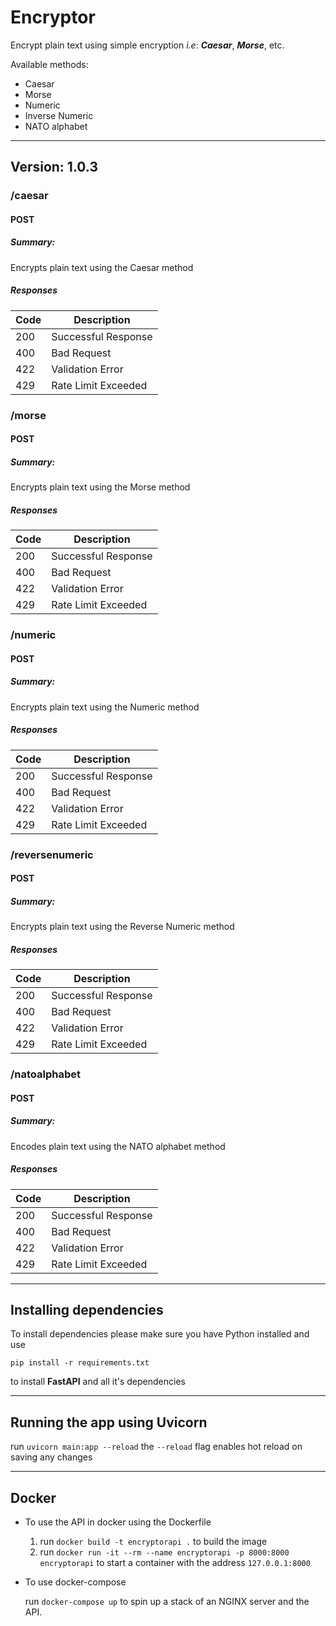 # Encryptor
Encrypt plain text using simple encryption *i.e*: ***Caesar***, ***Morse***, etc.

Available methods:

  * Caesar
  * Morse
  * Numeric
  * Inverse Numeric
  * NATO alphabet
---
## Version: 1.0.3

### /caesar

#### POST
##### Summary:

Encrypts plain text using the Caesar method

##### Responses

| Code | Description |
| ---- | ----------- |
| 200 | Successful Response |
| 400 | Bad Request |
| 422 | Validation Error |
| 429 | Rate Limit Exceeded|

### /morse

#### POST
##### Summary:

Encrypts plain text using the Morse method

##### Responses

| Code | Description |
| ---- | ----------- |
| 200 | Successful Response |
| 400 | Bad Request |
| 422 | Validation Error |
| 429 | Rate Limit Exceeded|

### /numeric

#### POST
##### Summary:

Encrypts plain text using the Numeric method

##### Responses

| Code | Description |
| ---- | ----------- |
| 200 | Successful Response |
| 400 | Bad Request |
| 422 | Validation Error |
| 429 | Rate Limit Exceeded|

### /reversenumeric

#### POST
##### Summary:

Encrypts plain text using the Reverse Numeric method

##### Responses

| Code | Description |
| ---- | ----------- |
| 200 | Successful Response |
| 400 | Bad Request |
| 422 | Validation Error |
| 429 | Rate Limit Exceeded|

### /natoalphabet

#### POST
##### Summary:

Encodes plain text using the NATO alphabet method

##### Responses

| Code | Description |
| ---- | ----------- |
| 200 | Successful Response |
| 400 | Bad Request |
| 422 | Validation Error |
| 429 | Rate Limit Exceeded|

      
----
## Installing dependencies

To install dependencies please make sure you have Python installed and use

`pip install -r requirements.txt`

to install **FastAPI** and all it's dependencies

---
## Running the app using Uvicorn

run `uvicorn main:app --reload` the `--reload` flag enables hot reload on saving any changes

---
## Docker

- To use the API in docker using the Dockerfile
  1. run `docker build -t encryptorapi .` to build the image
  2. run `docker run -it --rm --name encryptorapi -p 8000:8000  encryptorapi` to start a container with the address `127.0.0.1:8000`

- To use docker-compose

  run `docker-compose up` to spin up a stack of an NGINX server and the API.